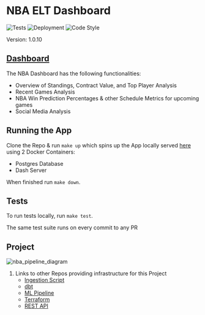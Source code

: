# NBA ELT Dashboard
![Tests](https://github.com/jyablonski/nba_elt_dashboard/actions/workflows/test.yml/badge.svg) ![Deployment](https://github.com/jyablonski/nba_elt_dashboard/actions/workflows/deploy.yml/badge.svg) ![Code Style](https://img.shields.io/badge/code%20style-black-000000.svg)

Version: 1.0.10

## [Dashboard](https://nbadashboard.jyablonski.dev)

The NBA Dashboard has the following functionalities:
- Overview of Standings, Contract Value, and Top Player Analysis
- Recent Games Analysis
- NBA Win Prediction Percentages & other Schedule Metrics for upcoming games
- Social Media Analysis

## Running the App
Clone the Repo & run `make up` which spins up the App locally served [here](http://localhost:9000/) using 2 Docker Containers:
- Postgres Database
- Dash Server

When finished run `make down`.

## Tests
To run tests locally, run `make test`.

The same test suite runs on every commit to any PR

## Project
![nba_pipeline_diagram](https://github.com/jyablonski/nba_elt_dashboard/assets/16946556/e41ee516-9f38-4b4a-bbeb-8447ce35d480)

1. Links to other Repos providing infrastructure for this Project
    * [Ingestion Script](https://github.com/jyablonski/nba_elt_ingestion)
    * [dbt](https://github.com/jyablonski/nba_elt_dbt)
    * [ML Pipeline](https://github.com/jyablonski/nba_elt_mlflow)
    * [Terraform](https://github.com/jyablonski/aws_terraform)
    * [REST API](https://github.com/jyablonski/nba_elt_rest_api)